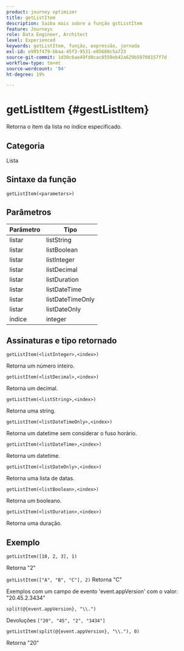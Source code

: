 ```yaml
---
product: journey optimizer
title: getListItem
description: Saiba mais sobre a função gstListItem
feature: Journeys
role: Data Engineer, Architect
level: Experienced
keywords: getListItem, função, expressão, jornada
exl-id: e995f479-bbaa-45f3-9531-e05680c5a723
source-git-commit: 1d30c6ae49fd0cac0559eb42a629b59708157f7d
workflow-type: tm+mt
source-wordcount: '94'
ht-degree: 19%

---
```


# getListItem {#gestListItem}

Retorna o item da lista no índice especificado.

## Categoria

Lista

## Sintaxe da função

`getListItem(<parameters>)`

## Parâmetros

| Parâmetro | Tipo |
|-----------|------------------|
| listar | listString |
| listar | listBoolean |
| listar | listInteger |
| listar | listDecimal |
| listar | listDuration |
| listar | listDateTime |
| listar | listDateTimeOnly |
| listar | listDateOnly |
| índice | integer |

## Assinaturas e tipo retornado

`getListItem(<listInteger>,<index>)`

Retorna um número inteiro.

`getListItem(<listDecimal>,<index>)`

Retorna um decimal.

`getListItem(<listString>,<index>)`

Retorna uma string.

`getListItem(<listDateTimeOnly>,<index>)`

Retorna um datetime sem considerar o fuso horário.

`getListItem(<listDateTime>,<index>)`

Retorna um datetime.

`getListItem(<listDateOnly>,<index>)`

Retorna uma lista de datas.

`getListItem(<listBoolean>,<index>)`

Retorna um booleano.

`getListItem(<listDuration>,<index>)`

Retorna uma duração.

## Exemplo

`getListItem([10, 2, 3], 1)`

Retorna &quot;2&quot;

`getListItem(["A", "B", "C"], 2)`
Retorna &quot;C&quot;

Exemplos com um campo de evento &#39;event.appVersion&#39; com o valor: &quot;20.45.2.3434&quot;

`split(@{event.appVersion}, "\\.")`

Devoluções `["20", "45", "2", "3434"]`

`getListItem(split(@{event.appVersion}, "\\."), 0)`

Retorna &quot;20&quot;
